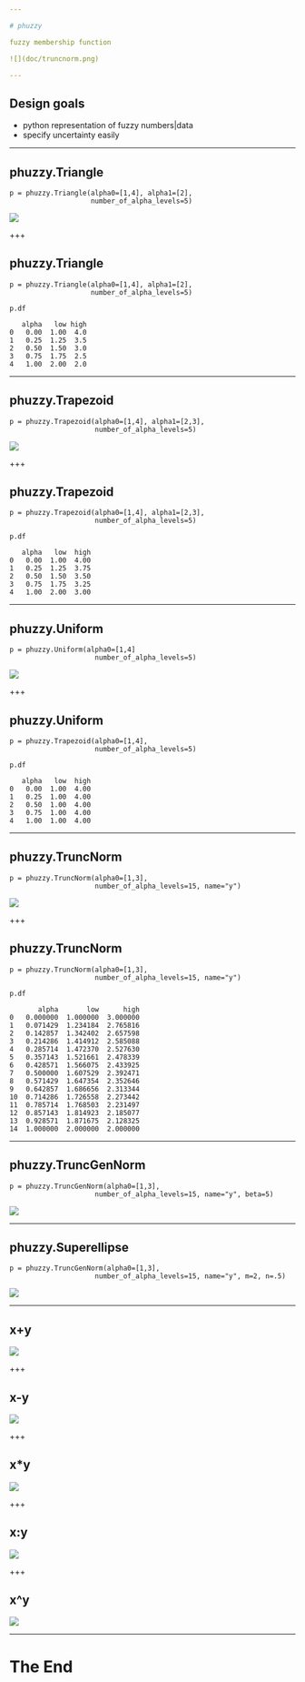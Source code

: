 ```yaml
---

# phuzzy

fuzzy membership function

![](doc/truncnorm.png)

---
```


## Design goals

* python representation of fuzzy numbers|data
* specify uncertainty easily

---

## phuzzy.Triangle

    p = phuzzy.Triangle(alpha0=[1,4], alpha1=[2],
                        number_of_alpha_levels=5)

![](doc/triangle.png)

+++

## phuzzy.Triangle

    p = phuzzy.Triangle(alpha0=[1,4], alpha1=[2],
                        number_of_alpha_levels=5)

    p.df

       alpha   low high
    0   0.00  1.00  4.0
    1   0.25  1.25  3.5
    2   0.50  1.50  3.0
    3   0.75  1.75  2.5
    4   1.00  2.00  2.0


---

## phuzzy.Trapezoid

    p = phuzzy.Trapezoid(alpha0=[1,4], alpha1=[2,3],
                         number_of_alpha_levels=5)

![](doc/trapezoid.png)

+++

## phuzzy.Trapezoid

    p = phuzzy.Trapezoid(alpha0=[1,4], alpha1=[2,3],
                         number_of_alpha_levels=5)

    p.df

       alpha   low  high
    0   0.00  1.00  4.00
    1   0.25  1.25  3.75
    2   0.50  1.50  3.50
    3   0.75  1.75  3.25
    4   1.00  2.00  3.00

---

## phuzzy.Uniform

    p = phuzzy.Uniform(alpha0=[1,4]
                         number_of_alpha_levels=5)

![](doc/uniform.png)

+++

## phuzzy.Uniform

    p = phuzzy.Trapezoid(alpha0=[1,4],
                         number_of_alpha_levels=5)

    p.df

       alpha   low  high
    0   0.00  1.00  4.00
    1   0.25  1.00  4.00
    2   0.50  1.00  4.00
    3   0.75  1.00  4.00
    4   1.00  1.00  4.00

---

## phuzzy.TruncNorm

    p = phuzzy.TruncNorm(alpha0=[1,3],
                         number_of_alpha_levels=15, name="y")

![](doc/truncnorm.png)

+++

## phuzzy.TruncNorm

    p = phuzzy.TruncNorm(alpha0=[1,3],
                         number_of_alpha_levels=15, name="y")

    p.df

           alpha       low      high
    0   0.000000  1.000000  3.000000
    1   0.071429  1.234184  2.765816
    2   0.142857  1.342402  2.657598
    3   0.214286  1.414912  2.585088
    4   0.285714  1.472370  2.527630
    5   0.357143  1.521661  2.478339
    6   0.428571  1.566075  2.433925
    7   0.500000  1.607529  2.392471
    8   0.571429  1.647354  2.352646
    9   0.642857  1.686656  2.313344
    10  0.714286  1.726558  2.273442
    11  0.785714  1.768503  2.231497
    12  0.857143  1.814923  2.185077
    13  0.928571  1.871675  2.128325
    14  1.000000  2.000000  2.000000

---

## phuzzy.TruncGenNorm

    p = phuzzy.TruncGenNorm(alpha0=[1,3],
                         number_of_alpha_levels=15, name="y", beta=5)

![](doc/truncgennorm.png)

---

## phuzzy.Superellipse

    p = phuzzy.TruncGenNorm(alpha0=[1,3],
                         number_of_alpha_levels=15, name="y", m=2, n=.5)

![](doc/superellipse.png)

---

## x+y

![](doc/x+y.png)

+++

## x-y

![](doc/x-y.png)

+++

## x*y

![](doc/x*y.png)

+++

## x:y

![](doc/x:y.png)

+++

## x^y

![](doc/x**y.png)

---

# The End
